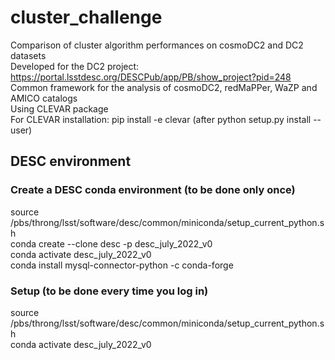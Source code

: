 # cluster_challenge
Comparison of cluster algorithm performances on cosmoDC2 and DC2 datasets   
Developed for the DC2 project: https://portal.lsstdesc.org/DESCPub/app/PB/show_project?pid=248   
Common framework for the analysis of cosmoDC2, redMaPPer, WaZP and AMICO catalogs   
Using CLEVAR package   
For CLEVAR installation: pip install -e clevar  (after python setup.py install --user)

## DESC environment
### Create a DESC conda environment (to be done only once)   
source /pbs/throng/lsst/software/desc/common/miniconda/setup_current_python.sh    
conda create --clone desc -p desc_july_2022_v0   
conda activate desc_july_2022_v0   
conda install mysql-connector-python -c conda-forge   
### Setup (to be done every time you log in)  
source /pbs/throng/lsst/software/desc/common/miniconda/setup_current_python.sh   
conda activate desc_july_2022_v0   
